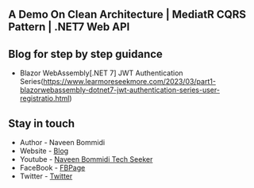 ## A Demo On Clean Architecture | MediatR CQRS Pattern | .NET7 Web API

## Blog for step by step guidance
- Blazor WebAssembly[.NET 7] JWT Authentication Series(https://www.learmoreseekmore.com/2023/03/part1-blazorwebassembly-dotnet7-jwt-authentication-series-user-registratio.html)

## Stay in touch
- Author - Naveen Bommidi
- Website - [Blog](https://learmoreseekmore.com/)
- Youtube  - [Naveen Bommidi Tech Seeker](https://www.youtube.com/c/NaveenTechSeeker)
- FaceBook - [FBPage](https://www.facebook.com/naveenTechSeeker)
- Twitter - [Twitter](https://twitter.com/NaWin512)
